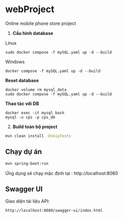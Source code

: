 # webProject
Online mobile phone store project

1. **Cấu hình database**

Linux
```
sudo docker compose -f mySQL.yaml up -d --build
```
Windows

```
docker compose -f mySQL.yaml up -d --build
```
**Reset database**
```
docker volume rm mysql_data
sudo docker compose -f mySQL.yaml up -d --build
```
**Thao tác với DB**
```
docker exec -it mysql bash
mysql -u cps -p cps_db
```

2. **Build toàn bộ project**



```bash
mvn clean install -DskipTests
```

## Chạy dự án

```bash
mvn spring-boot:run
```

Ứng dụng sẽ chạy mặc định tại : http://localhost:8080

## Swagger UI

Giao diện tài liệu API:

```
http://localhost:8080/swagger-ui/index.html
```